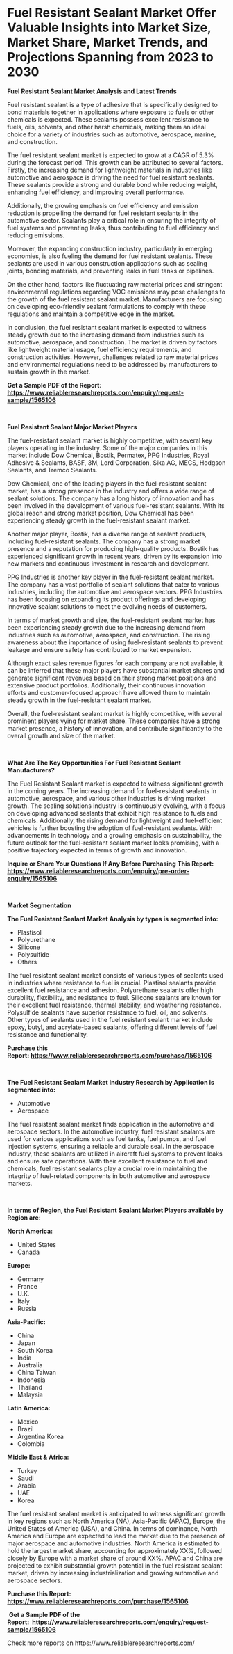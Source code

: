 <p><h1>Fuel Resistant Sealant Market Offer Valuable Insights into Market Size, Market Share, Market Trends, and Projections Spanning from 2023 to 2030</h1></p><p><strong>Fuel Resistant Sealant Market Analysis and Latest Trends</strong></p>
<p><p>Fuel resistant sealant is a type of adhesive that is specifically designed to bond materials together in applications where exposure to fuels or other chemicals is expected. These sealants possess excellent resistance to fuels, oils, solvents, and other harsh chemicals, making them an ideal choice for a variety of industries such as automotive, aerospace, marine, and construction.</p><p>The fuel resistant sealant market is expected to grow at a CAGR of 5.3% during the forecast period. This growth can be attributed to several factors. Firstly, the increasing demand for lightweight materials in industries like automotive and aerospace is driving the need for fuel resistant sealants. These sealants provide a strong and durable bond while reducing weight, enhancing fuel efficiency, and improving overall performance.</p><p>Additionally, the growing emphasis on fuel efficiency and emission reduction is propelling the demand for fuel resistant sealants in the automotive sector. Sealants play a critical role in ensuring the integrity of fuel systems and preventing leaks, thus contributing to fuel efficiency and reducing emissions.</p><p>Moreover, the expanding construction industry, particularly in emerging economies, is also fueling the demand for fuel resistant sealants. These sealants are used in various construction applications such as sealing joints, bonding materials, and preventing leaks in fuel tanks or pipelines.</p><p>On the other hand, factors like fluctuating raw material prices and stringent environmental regulations regarding VOC emissions may pose challenges to the growth of the fuel resistant sealant market. Manufacturers are focusing on developing eco-friendly sealant formulations to comply with these regulations and maintain a competitive edge in the market.</p><p>In conclusion, the fuel resistant sealant market is expected to witness steady growth due to the increasing demand from industries such as automotive, aerospace, and construction. The market is driven by factors like lightweight material usage, fuel efficiency requirements, and construction activities. However, challenges related to raw material prices and environmental regulations need to be addressed by manufacturers to sustain growth in the market.</p></p>
<p><strong>Get a Sample PDF of the Report:&nbsp; <a href="https://www.reliableresearchreports.com/enquiry/request-sample/1565106">https://www.reliableresearchreports.com/enquiry/request-sample/1565106</a></strong></p>
<p>&nbsp;</p>
<p><strong>Fuel Resistant Sealant Major Market Players</strong></p>
<p><p>The fuel-resistant sealant market is highly competitive, with several key players operating in the industry. Some of the major companies in this market include Dow Chemical, Bostik, Permatex, PPG Industries, Royal Adhesive & Sealants, BASF, 3M, Lord Corporation, Sika AG, MECS, Hodgson Sealants, and Tremco Sealants.</p><p>Dow Chemical, one of the leading players in the fuel-resistant sealant market, has a strong presence in the industry and offers a wide range of sealant solutions. The company has a long history of innovation and has been involved in the development of various fuel-resistant sealants. With its global reach and strong market position, Dow Chemical has been experiencing steady growth in the fuel-resistant sealant market.</p><p>Another major player, Bostik, has a diverse range of sealant products, including fuel-resistant sealants. The company has a strong market presence and a reputation for producing high-quality products. Bostik has experienced significant growth in recent years, driven by its expansion into new markets and continuous investment in research and development.</p><p>PPG Industries is another key player in the fuel-resistant sealant market. The company has a vast portfolio of sealant solutions that cater to various industries, including the automotive and aerospace sectors. PPG Industries has been focusing on expanding its product offerings and developing innovative sealant solutions to meet the evolving needs of customers.</p><p>In terms of market growth and size, the fuel-resistant sealant market has been experiencing steady growth due to the increasing demand from industries such as automotive, aerospace, and construction. The rising awareness about the importance of using fuel-resistant sealants to prevent leakage and ensure safety has contributed to market expansion.</p><p>Although exact sales revenue figures for each company are not available, it can be inferred that these major players have substantial market shares and generate significant revenues based on their strong market positions and extensive product portfolios. Additionally, their continuous innovation efforts and customer-focused approach have allowed them to maintain steady growth in the fuel-resistant sealant market.</p><p>Overall, the fuel-resistant sealant market is highly competitive, with several prominent players vying for market share. These companies have a strong market presence, a history of innovation, and contribute significantly to the overall growth and size of the market.</p></p>
<p>&nbsp;</p>
<p><strong>What Are The Key Opportunities For Fuel Resistant Sealant Manufacturers?</strong></p>
<p><p>The Fuel Resistant Sealant market is expected to witness significant growth in the coming years. The increasing demand for fuel-resistant sealants in automotive, aerospace, and various other industries is driving market growth. The sealing solutions industry is continuously evolving, with a focus on developing advanced sealants that exhibit high resistance to fuels and chemicals. Additionally, the rising demand for lightweight and fuel-efficient vehicles is further boosting the adoption of fuel-resistant sealants. With advancements in technology and a growing emphasis on sustainability, the future outlook for the fuel-resistant sealant market looks promising, with a positive trajectory expected in terms of growth and innovation.</p></p>
<p><strong>Inquire or Share Your Questions If Any Before Purchasing This Report: <a href="https://www.reliableresearchreports.com/enquiry/pre-order-enquiry/1565106">https://www.reliableresearchreports.com/enquiry/pre-order-enquiry/1565106</a></strong></p>
<p>&nbsp;</p>
<p><strong>Market Segmentation</strong></p>
<p><strong>The Fuel Resistant Sealant Market Analysis by types is segmented into:</strong></p>
<p><ul><li>Plastisol</li><li>Polyurethane</li><li>Silicone</li><li>Polysulfide</li><li>Others</li></ul></p>
<p><p>The fuel resistant sealant market consists of various types of sealants used in industries where resistance to fuel is crucial. Plastisol sealants provide excellent fuel resistance and adhesion. Polyurethane sealants offer high durability, flexibility, and resistance to fuel. Silicone sealants are known for their excellent fuel resistance, thermal stability, and weathering resistance. Polysulfide sealants have superior resistance to fuel, oil, and solvents. Other types of sealants used in the fuel resistant sealant market include epoxy, butyl, and acrylate-based sealants, offering different levels of fuel resistance and functionality.</p></p>
<p><strong>Purchase this Report:&nbsp;<a href="https://www.reliableresearchreports.com/purchase/1565106">https://www.reliableresearchreports.com/purchase/1565106</a></strong></p>
<p>&nbsp;</p>
<p><strong>The Fuel Resistant Sealant Market Industry Research by Application is segmented into:</strong></p>
<p><ul><li>Automotive</li><li>Aerospace</li></ul></p>
<p><p>The fuel resistant sealant market finds application in the automotive and aerospace sectors. In the automotive industry, fuel resistant sealants are used for various applications such as fuel tanks, fuel pumps, and fuel injection systems, ensuring a reliable and durable seal. In the aerospace industry, these sealants are utilized in aircraft fuel systems to prevent leaks and ensure safe operations. With their excellent resistance to fuel and chemicals, fuel resistant sealants play a crucial role in maintaining the integrity of fuel-related components in both automotive and aerospace markets.</p></p>
<p>&nbsp;</p>
<p><strong>In terms of Region, the Fuel Resistant Sealant Market Players available by Region are:</strong></p>
<p>
    <p> <strong> North America: </strong>
        <ul>
            <li>United States</li>
            <li>Canada</li>
        </ul>
        </p> 
    <p> <strong> Europe: </strong>
        <ul>
            <li>Germany</li>
            <li>France</li>
            <li>U.K.</li>
            <li>Italy</li>
            <li>Russia</li>
        </ul>
        </p> 
    <p> <strong> Asia-Pacific: </strong>
        <ul>
            <li>China</li>
            <li>Japan</li>
            <li>South Korea</li>
            <li>India</li>
            <li>Australia</li>
            <li>China Taiwan</li>
            <li>Indonesia</li>
            <li>Thailand</li>
            <li>Malaysia</li>
        </ul>
        </p> 
    <p> <strong> Latin America: </strong>
        <ul>
            <li>Mexico</li>
            <li>Brazil</li>
            <li>Argentina Korea</li>
            <li>Colombia</li>
        </ul>
        </p> 
    <p> <strong> Middle East & Africa: </strong>
        <ul>
            <li>Turkey</li>
            <li>Saudi</li>
            <li>Arabia</li>
            <li>UAE</li>
            <li>Korea</li>
        </ul>
    </p>
    </p>
<p><p>The fuel resistant sealant market is anticipated to witness significant growth in key regions such as North America (NA), Asia-Pacific (APAC), Europe, the United States of America (USA), and China. In terms of dominance, North America and Europe are expected to lead the market due to the presence of major aerospace and automotive industries. North America is estimated to hold the largest market share, accounting for approximately XX%, followed closely by Europe with a market share of around XX%. APAC and China are projected to exhibit substantial growth potential in the fuel resistant sealant market, driven by increasing industrialization and growing automotive and aerospace sectors.</p></p>
<p><strong>Purchase this Report: <a href="https://www.reliableresearchreports.com/purchase/1565106">https://www.reliableresearchreports.com/purchase/1565106</a></strong></p>
<p>&nbsp;<strong>Get a Sample PDF of the Report:&nbsp;&nbsp;<a href="https://www.reliableresearchreports.com/enquiry/request-sample/1565106">https://www.reliableresearchreports.com/enquiry/request-sample/1565106</a></strong></p>
<p><strong></strong></p>
<p>Check more reports on https://www.reliableresearchreports.com/</p>